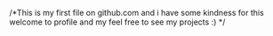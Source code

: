 /*This is my first file on github.com and i have some kindness for this
welcome to profile and my feel free to see my projects :) */
